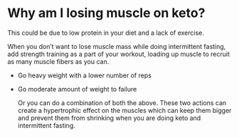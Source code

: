 # Why am I losing muscle on keto?

This could be due to low protein in your diet and a lack of exercise.

When you don’t want to lose muscle mass while doing intermittent fasting, add strength training as a part of your workout, loading up muscle to recruit as many muscle fibers as you can.

- Go heavy weight with a lower number of reps

- Go moderate amount of weight to failure

    Or you can do a combination of both the above. These two actions can create a hypertrophic effect on the muscles which can keep them bigger and prevent them from shrinking when you are doing keto and intermittent fasting.